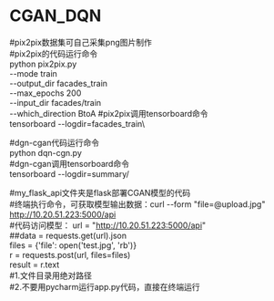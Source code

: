 # CGAN_DQN
#pix2pix数据集可自己采集png图片制作\
#pix2pix的代码运行命令\
python pix2pix.py \
  --mode train \
  --output_dir facades_train \
  --max_epochs 200 \
  --input_dir facades/train \
  --which_direction BtoA
#pix2pix调用tensorboard命令\
tensorboard --logdir=facades_train\

#dgn-cgan代码运行命令\
python dqn-cgn.py\
#dgn-cgan调用tensorboard命令\
tensorboard --logdir=summary/

#my_flask_api文件夹是flask部署CGAN模型的代码\
#终端执行命令，可获取模型输出数据：curl --form "file=@upload.jpg" http://10.20.51.223:5000/api \
#代码访问模型：
url = "http://10.20.51.223:5000/api" \
##data = requests.get(url).json \
files = {'file': open('test.jpg', 'rb')} \
r = requests.post(url, files=files) \
result = r.text \
#1.文件目录用绝对路径\
#2.不要用pycharm运行app.py代码，直接在终端运行
